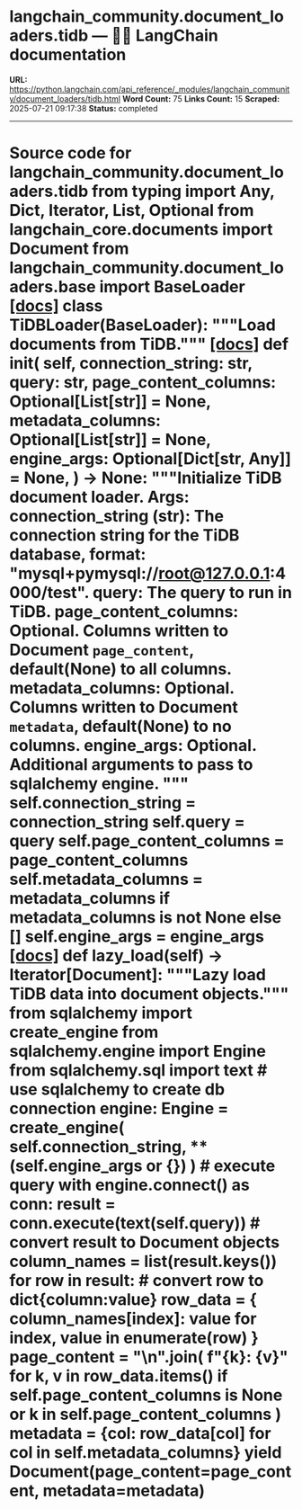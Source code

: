 # langchain_community.document_loaders.tidb — 🦜🔗 LangChain  documentation

**URL:** https://python.langchain.com/api_reference/_modules/langchain_community/document_loaders/tidb.html
**Word Count:** 75
**Links Count:** 15
**Scraped:** 2025-07-21 09:17:38
**Status:** completed

---

# Source code for langchain\_community.document\_loaders.tidb               from typing import Any, Dict, Iterator, List, Optional          from langchain_core.documents import Document          from langchain_community.document_loaders.base import BaseLoader                              [[docs]](https://python.langchain.com/api_reference/community/document_loaders/langchain_community.document_loaders.tidb.TiDBLoader.html#langchain_community.document_loaders.tidb.TiDBLoader)     class TiDBLoader(BaseLoader):         """Load documents from TiDB."""                         [[docs]](https://python.langchain.com/api_reference/community/document_loaders/langchain_community.document_loaders.tidb.TiDBLoader.html#langchain_community.document_loaders.tidb.TiDBLoader.__init__)         def __init__(             self,             connection_string: str,             query: str,             page_content_columns: Optional[List[str]] = None,             metadata_columns: Optional[List[str]] = None,             engine_args: Optional[Dict[str, Any]] = None,         ) -> None:             """Initialize TiDB document loader.                  Args:                 connection_string (str): The connection string for the TiDB database,                     format: "mysql+pymysql://root@127.0.0.1:4000/test".                 query: The query to run in TiDB.                 page_content_columns: Optional. Columns written to Document `page_content`,                     default(None) to all columns.                 metadata_columns: Optional. Columns written to Document `metadata`,                     default(None) to no columns.                 engine_args: Optional. Additional arguments to pass to sqlalchemy engine.             """             self.connection_string = connection_string             self.query = query             self.page_content_columns = page_content_columns             self.metadata_columns = metadata_columns if metadata_columns is not None else []             self.engine_args = engine_args                                        [[docs]](https://python.langchain.com/api_reference/community/document_loaders/langchain_community.document_loaders.tidb.TiDBLoader.html#langchain_community.document_loaders.tidb.TiDBLoader.lazy_load)         def lazy_load(self) -> Iterator[Document]:             """Lazy load TiDB data into document objects."""                  from sqlalchemy import create_engine             from sqlalchemy.engine import Engine             from sqlalchemy.sql import text                  # use sqlalchemy to create db connection             engine: Engine = create_engine(                 self.connection_string, **(self.engine_args or {})             )                  # execute query             with engine.connect() as conn:                 result = conn.execute(text(self.query))                      # convert result to Document objects                 column_names = list(result.keys())                 for row in result:                     # convert row to dict{column:value}                     row_data = {                         column_names[index]: value for index, value in enumerate(row)                     }                     page_content = "\n".join(                         f"{k}: {v}"                         for k, v in row_data.items()                         if self.page_content_columns is None                         or k in self.page_content_columns                     )                     metadata = {col: row_data[col] for col in self.metadata_columns}                     yield Document(page_content=page_content, metadata=metadata)